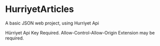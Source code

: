# HurriyetArticles
A basic JSON web project, using Hurriyet Api

Hürriyet Api Key Required.
Allow-Control-Allow-Origin Extension may be required.
